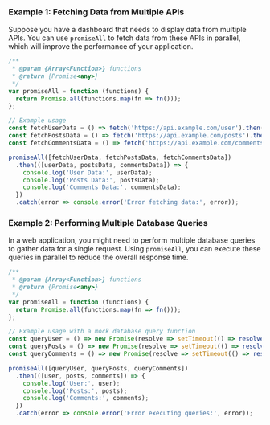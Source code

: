### Example 1: Fetching Data from Multiple APIs

Suppose you have a dashboard that needs to display data from multiple APIs. You can use `promiseAll` to fetch data from these APIs in parallel, which will improve the performance of your application.

```javascript
/**
 * @param {Array<Function>} functions
 * @return {Promise<any>}
 */
var promiseAll = function (functions) {
  return Promise.all(functions.map(fn => fn()));
};

// Example usage
const fetchUserData = () => fetch('https://api.example.com/user').then(res => res.json());
const fetchPostsData = () => fetch('https://api.example.com/posts').then(res => res.json());
const fetchCommentsData = () => fetch('https://api.example.com/comments').then(res => res.json());

promiseAll([fetchUserData, fetchPostsData, fetchCommentsData])
  .then(([userData, postsData, commentsData]) => {
    console.log('User Data:', userData);
    console.log('Posts Data:', postsData);
    console.log('Comments Data:', commentsData);
  })
  .catch(error => console.error('Error fetching data:', error));
```

### Example 2: Performing Multiple Database Queries

In a web application, you might need to perform multiple database queries to gather data for a single request. Using `promiseAll`, you can execute these queries in parallel to reduce the overall response time.

```javascript
/**
 * @param {Array<Function>} functions
 * @return {Promise<any>}
 */
var promiseAll = function (functions) {
  return Promise.all(functions.map(fn => fn()));
};

// Example usage with a mock database query function
const queryUser = () => new Promise(resolve => setTimeout(() => resolve({ id: 1, name: 'John Doe' }), 100));
const queryPosts = () => new Promise(resolve => setTimeout(() => resolve([{ id: 1, title: 'Post 1' }, { id: 2, title: 'Post 2' }]), 200));
const queryComments = () => new Promise(resolve => setTimeout(() => resolve([{ id: 1, text: 'Comment 1' }, { id: 2, text: 'Comment 2' }]), 150));

promiseAll([queryUser, queryPosts, queryComments])
  .then(([user, posts, comments]) => {
    console.log('User:', user);
    console.log('Posts:', posts);
    console.log('Comments:', comments);
  })
  .catch(error => console.error('Error executing queries:', error));
```  
